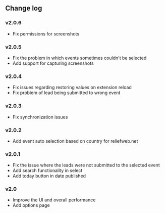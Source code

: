 ## Change log

### v2.0.6

* Fix permissions for screenshots

### v2.0.5

* Fix the problem in which events sometimes couldn't be selected
* Add support for capturing screenshots

### v2.0.4

* Fix issues regarding restoring values on extension reload
* Fix problem of lead being submitted to wrong event

### v2.0.3

* Fix synchronization issues

### v2.0.2

* Add event auto selection based on country for reliefweb.net

### v2.0.1

* Fix the issue where the leads were not submitted to the selected event
* Add search functionality in select
* Add today button in date published

### v2.0

* Improve the UI and overall performance
* Add options page

